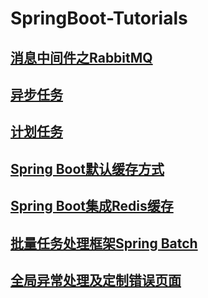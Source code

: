 # SpringBoot-Tutorials

## [消息中间件之RabbitMQ](https://github.com/FeiChaoyu/SpringBoot-Tutorials/blob/master/springboot-rabbitmq)



## [异步任务](https://github.com/FeiChaoyu/SpringBoot-Tutorials/tree/master/springboot-async-task)



## [计划任务](https://github.com/FeiChaoyu/SpringBoot-Tutorials/tree/master/springboot-schedule-task)



## [Spring Boot默认缓存方式](https://github.com/FeiChaoyu/SpringBoot-Tutorials/tree/master/springboot-simple-cache)



## [Spring Boot集成Redis缓存](https://github.com/FeiChaoyu/SpringBoot-Tutorials/tree/master/springboot-redis-cache)



## [批量任务处理框架Spring Batch](https://github.com/FeiChaoyu/SpringBoot-Tutorials/tree/master/springboot-spring-batch)



## [全局异常处理及定制错误页面](https://github.com/FeiChaoyu/SpringBoot-Tutorials/tree/master/springboot-global-exception-handler)